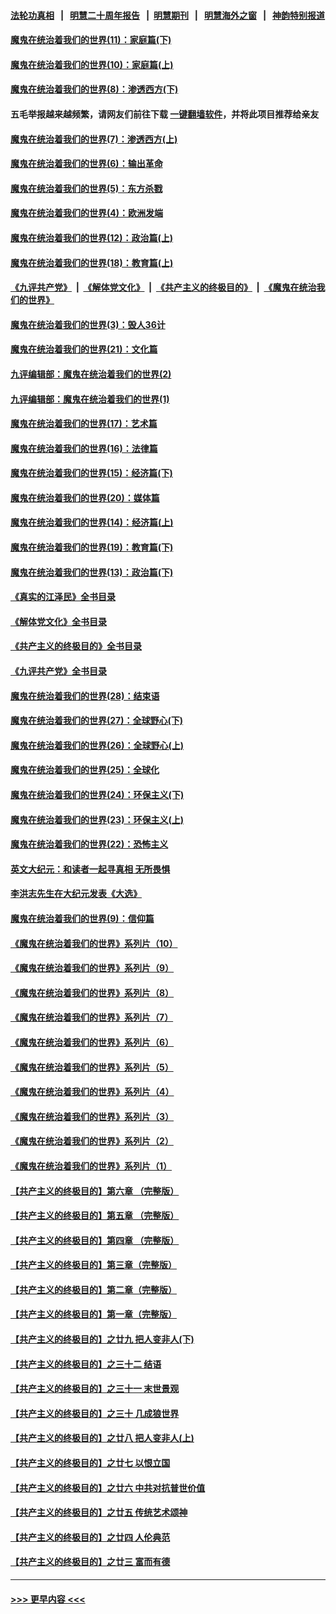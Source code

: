 #### [法轮功真相](https://github.com/gfw-breaker/truth/blob/master/README.md?t=0) &nbsp;&nbsp;|&nbsp;&nbsp; [明慧二十周年报告](https://github.com/gfw-breaker/mh-reports/blob/master/README.md?t=0) &nbsp;&nbsp;|&nbsp;&nbsp;[明慧期刊](https://github.com/gfw-breaker/mh-qikan) &nbsp;&nbsp;|&nbsp;&nbsp; [明慧海外之窗](https://github.com/gfw-breaker/mh-news/blob/master/README.md?t=0) &nbsp;&nbsp;|&nbsp;&nbsp; [神韵特别报道](https://github.com/gfw-breaker/mh-news/blob/master/shenyun.md?t=0)
#### [魔鬼在统治着我们的世界(11)：家庭篇(下)](../pages/nsc422/n10440961.md?t=12170350) 
#### [魔鬼在统治着我们的世界(10)：家庭篇(上)](../pages/nsc422/n10435448.md?t=12170350) 
#### [魔鬼在统治着我们的世界(8)：渗透西方(下)](../pages/nsc422/n10429603.md?t=12170350) 
#### 五毛举报越来越频繁，请网友们前往下载 [一键翻墙软件](https://github.com/gfw-breaker/ssr-accounts)，并将此项目推荐给亲友
#### [魔鬼在统治着我们的世界(7)：渗透西方(上)](../pages/nsc422/n10426013.md?t=12170350) 
#### [魔鬼在统治着我们的世界(6)：输出革命](../pages/nsc422/n10421536.md?t=12170350) 
#### [魔鬼在统治着我们的世界(5)：东方杀戮](../pages/nsc422/n10417707.md?t=12170350) 
#### [魔鬼在统治着我们的世界(4)：欧洲发端](../pages/nsc422/n10414890.md?t=12170350) 
#### [魔鬼在统治着我们的世界(12)：政治篇(上)](../pages/nsc422/n10444576.md?t=12170350) 
#### [魔鬼在统治着我们的世界(18)：教育篇(上)](../pages/nsc422/n10526970.md?t=12170350) 
#### [《九评共产党》](https://github.com/begood0513/9ping.md/blob/master/README.md) &nbsp;|&nbsp; [《解体党文化》](../../../../jtdwh.md/blob/master/README.md)  &nbsp;|&nbsp; [《共产主义的终极目的》](../../../../gczydzjmd.md/blob/master/README.md) &nbsp;|&nbsp; [《魔鬼在统治我们的世界》](../../../../mgztzwmdsj.md/blob/master/README.md) 
#### [魔鬼在统治着我们的世界(3)：毁人36计](../pages/nsc422/n10411583.md?t=12170350) 
#### [魔鬼在统治着我们的世界(21)：文化篇](../pages/nsc422/n10597706.md?t=12170350) 
#### [九评编辑部：魔鬼在统治着我们的世界(2)](../pages/nsc422/n10410036.md?t=12170350) 
#### [九评编辑部：魔鬼在统治着我们的世界(1)](../pages/nsc422/n10406825.md?t=12170350) 
#### [魔鬼在统治着我们的世界(17)：艺术篇](../pages/nsc422/n10499093.md?t=12170350) 
#### [魔鬼在统治着我们的世界(16)：法律篇](../pages/nsc422/n10485969.md?t=12170350) 
#### [魔鬼在统治着我们的世界(15)：经济篇(下)](../pages/nsc422/n10469975.md?t=12170350) 
#### [魔鬼在统治着我们的世界(20)：媒体篇](../pages/nsc422/n10586579.md?t=12170350) 
#### [魔鬼在统治着我们的世界(14)：经济篇(上)](../pages/nsc422/n10457370.md?t=12170350) 
#### [魔鬼在统治着我们的世界(19)：教育篇(下)](../pages/nsc422/n10564808.md?t=12170350) 
#### [魔鬼在统治着我们的世界(13)：政治篇(下)](../pages/nsc422/n10448270.md?t=12170350) 
#### [《真实的江泽民》全书目录](../pages/nsc422/n13721399.md?t=12170350) 
#### [《解体党文化》全书目录](../pages/nsc422/n13721157.md?t=12170350) 
#### [《共产主义的终极目的》全书目录](../pages/nsc422/n13721048.md?t=12170350) 
#### [《九评共产党》全书目录](../pages/nsc422/n13708085.md?t=12170350) 
#### [魔鬼在统治着我们的世界(28)：结束语](../pages/nsc422/n10936246.md?t=12170350) 
#### [魔鬼在统治着我们的世界(27)：全球野心(下)](../pages/nsc422/n10928319.md?t=12170350) 
#### [魔鬼在统治着我们的世界(26)：全球野心(上)](../pages/nsc422/n10900318.md?t=12170350) 
#### [魔鬼在统治着我们的世界(25)：全球化](../pages/nsc422/n10788205.md?t=12170350) 
#### [魔鬼在统治着我们的世界(24)：环保主义(下)](../pages/nsc422/n10695307.md?t=12170350) 
#### [魔鬼在统治着我们的世界(23)：环保主义(上)](../pages/nsc422/n10688613.md?t=12170350) 
#### [魔鬼在统治着我们的世界(22)：恐怖主义](../pages/nsc422/n10614727.md?t=12170350) 
#### [英文大纪元：和读者一起寻真相 无所畏惧](../pages/nsc422/n12542027.md?t=12170350) 
#### [李洪志先生在大纪元发表《大选》](../pages/nsc422/n12534746.md?t=12170350) 
#### [魔鬼在统治着我们的世界(9)：信仰篇](../pages/nsc422/n10432159.md?t=12170350) 
#### [《魔鬼在统治着我们的世界》系列片（10）](../pages/nsc422/n12292670.md?t=12170350) 
#### [《魔鬼在统治着我们的世界》系列片（9）](../pages/nsc422/n12290859.md?t=12170350) 
#### [《魔鬼在统治着我们的世界》系列片（8）](../pages/nsc422/n12287445.md?t=12170350) 
#### [《魔鬼在统治着我们的世界》系列片（7）](../pages/nsc422/n12283425.md?t=12170350) 
#### [《魔鬼在统治着我们的世界》系列片（6）](../pages/nsc422/n12282314.md?t=12170350) 
#### [《魔鬼在统治着我们的世界》系列片（5）](../pages/nsc422/n12281419.md?t=12170350) 
#### [《魔鬼在统治着我们的世界》系列片（4）](../pages/nsc422/n12274024.md?t=12170350) 
#### [《魔鬼在统治着我们的世界》系列片（3）](../pages/nsc422/n12271322.md?t=12170350) 
#### [《魔鬼在统治着我们的世界》系列片（2）](../pages/nsc422/n12269049.md?t=12170350) 
#### [《魔鬼在统治着我们的世界》系列片（1）](../pages/nsc422/n12267575.md?t=12170350) 
#### [【共产主义的终极目的】第六章 （完整版）](../pages/nsc422/n11428913.md?t=12170350) 
#### [【共产主义的终极目的】第五章 （完整版）](../pages/nsc422/n11428912.md?t=12170350) 
#### [【共产主义的终极目的】第四章 （完整版）](../pages/nsc422/n11428907.md?t=12170350) 
#### [【共产主义的终极目的】第三章（完整版）](../pages/nsc422/n11428848.md?t=12170350) 
#### [【共产主义的终极目的】第二章（完整版）](../pages/nsc422/n11428831.md?t=12170350) 
#### [【共产主义的终极目的】第一章（完整版）](../pages/nsc422/n11417651.md?t=12170350) 
#### [【共产主义的终极目的】之廿九 把人变非人(下)](../pages/nsc422/n11344140.md?t=12170350) 
#### [【共产主义的终极目的】之三十二 结语](../pages/nsc422/n11360535.md?t=12170350) 
#### [【共产主义的终极目的】之三十一 末世景观](../pages/nsc422/n11351129.md?t=12170350) 
#### [【共产主义的终极目的】之三十 几成狼世界](../pages/nsc422/n11348280.md?t=12170350) 
#### [【共产主义的终极目的】之廿八 把人变非人(上)](../pages/nsc422/n11340492.md?t=12170350) 
#### [【共产主义的终极目的】之廿七 以恨立国](../pages/nsc422/n11336944.md?t=12170350) 
#### [【共产主义的终极目的】之廿六 中共对抗普世价值](../pages/nsc422/n11324785.md?t=12170350) 
#### [【共产主义的终极目的】之廿五 传统艺术颂神](../pages/nsc422/n11296396.md?t=12170350) 
#### [【共产主义的终极目的】之廿四 人伦典范](../pages/nsc422/n11296397.md?t=12170350) 
#### [【共产主义的终极目的】之廿三 富而有德](../pages/nsc422/n11283598.md?t=12170350) 

----
#### [ >>> 更早内容 <<< ](../indexes/nsc422-earlier.md)

